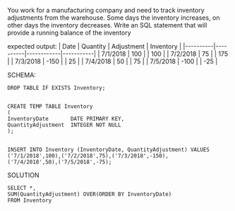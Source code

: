 You work for a manufacturing company and need to track inventory adjustments from the warehouse.
Some days the inventory increases, on other days the inventory decreases.
Write an SQL statement that will provide a running balance of the inventory

expected output:
| Date | Quantity | Adjustment | Inventory |
|----------|----------|------------|-----------|
| 7/1/2018 | 100 | | 100 |
| 7/2/2018 | 75 | | 175 |
| 7/3/2018 | -150 | | 25 |
| 7/4/2018 | 50 | | 75 |
| 7/5/2018 | -100 | | -25 |

SCHEMA:

```
DROP TABLE IF EXISTS Inventory;


CREATE TEMP TABLE Inventory
(
InventoryDate       DATE PRIMARY KEY,
QuantityAdjustment  INTEGER NOT NULL
);


INSERT INTO Inventory (InventoryDate, QuantityAdjustment) VALUES
('7/1/2018',100),('7/2/2018',75),('7/3/2018',-150),
('7/4/2018',50),('7/5/2018',-75);
```

SOLUTION

```
SELECT *,
SUM(QuantityAdjustment) OVER(ORDER BY InventoryDate)
FROM Inventory
```
